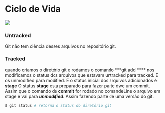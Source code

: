 # Ciclo de Vida

![](/docs/assets/img/exe_ciclo_vida_git_01.png)

### Untracked
 Git não tem ciência desses arquivos no repositório git.

### Tracked
quando criamos o diretório git e rodamos o comando ***git add **** nos
modificamos o status dos arquivos que estavam untracked para tracked.
E os unmodified para modified.
E o status inicial dos arquivos adicionados é **stage**
O status **stage** esta preparado para fazer parte dwe um commit.
Assim que o comando de **commit** for rodado no comandeLine o arquivo
em stage e vai para ***unmodified***.  Assim fazendo parte de uma versão
do git.

~~~ bash
$ git status # retorna o status do diretório git
~~~
